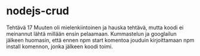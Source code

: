 # nodejs-crud
Tehtävä 17
Muuten oli mielenkiintoinen ja hauska tehtävä, mutta koodi ei meinannut lähtä millään ensin pelaamaan.
Kummastelun ja googlailun jälkeen huomasin, että ennen npm start komentoa jouduin kirjoittamaan npm install komennon, jonka jälkeen koodi toimi.
